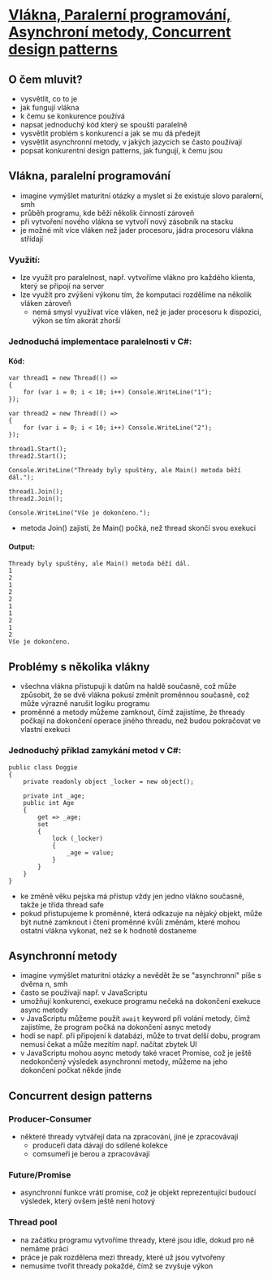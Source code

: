 # [Vlákna, Paralerní programování, Asynchroní metody, Concurrent design patterns](https://youtu.be/25J3XXahF3w?si=vcp1f1FF7fwRsbe_)
## O čem mluvit?
- vysvětlit, co to je
- jak fungují vlákna
- k čemu se konkurence používá
- napsat jednoduchý kód který se spouští paralelně
- vysvětlit problém s konkurencí a jak se mu dá předejít
- vysvětlit asynchronní metody, v jakých jazycích se často používají
- popsat konkurentní design patterns, jak fungují, k čemu jsou
## Vlákna, paralelní programování
- imagine vymýšlet maturitní otázky a myslet si že existuje slovo parale**r**ní, smh
- průběh programu, kde běží několik činností zároveň
- při vytvoření nového vlákna se vytvoří nový zásobník na stacku
- je možné mít více vláken než jader procesoru, jádra procesoru vlákna střídají
### Využití:
- lze využít pro paralelnost, např. vytvoříme vlákno pro každého klienta, který se připojí na server
- lze využít pro zvýšení výkonu tím, že komputaci rozdělíme na několik vláken zároveň
	- nemá smysl využívat více vláken, než je jader procesoru k dispozici, výkon se tím akorát zhorší
### Jednoduchá implementace paralelnosti v C#:
#### Kód:
```
var thread1 = new Thread(() =>
{
	for (var i = 0; i < 10; i++) Console.WriteLine("1");
});

var thread2 = new Thread(() =>
{
	for (var i = 0; i < 10; i++) Console.WriteLine("2");
});

thread1.Start();
thread2.Start();

Console.WriteLine("Thready byly spuštěny, ale Main() metoda běží dál.");

thread1.Join();
thread2.Join();

Console.WriteLine("Vše je dokončeno.");
```
- metoda Join() zajistí, že Main() počká, než thread skončí svou exekuci 
#### Output:
```
Thready byly spuštěny, ale Main() metoda běží dál.
1
2
1
2
2
1
1
2
1
2
Vše je dokončeno.
```
## Problémy s několika vlákny
- všechna vlákna přistupují k datům na haldě současně, což může způsobit, že se dvě vlákna pokusí změnit proměnnou současně, což může výrazně narušit logiku programu
- proměnné a metody můžeme zamknout, čímž zajistíme, že thready počkají na dokončení operace jiného threadu, než budou pokračovat ve vlastní exekuci
### Jednoduchý příklad zamykání metod v C#:
```
public class Doggie
{
    private readonly object _locker = new object();

    private int _age;
    public int Age
    {
        get => _age;
        set
        {
            lock (_locker)
            {
                _age = value;
            } 
        }
    }
}
``` 
- ke změně věku pejska má přístup vždy jen jedno vlákno současně, takže je třída thread safe
- pokud přistupujeme k proměnné, která odkazuje na nějaký objekt, může být nutné zamknout i čtení proměnné kvůli změnám, které mohou ostatní vlákna vykonat, než se k hodnotě dostaneme
## Asynchronní metody
- imagine vymýšlet maturitní otázky a nevědět že se "asynchronní" píše s dvěma n, smh
- často se používají např. v JavaScriptu
- umožňují konkurenci, exekuce programu nečeká na dokončení exekuce async metody
- v JavaScriptu můžeme použít `await` keyword při volání metody, čímž zajistíme, že program počká na dokončení asnyc metody
- hodí se např. při připojení k databázi, může to trvat delší dobu, program nemusí čekat a může mezitím např. načítat zbytek UI
- v JavaScriptu mohou async metody také vracet Promise, což je ještě nedokončený výsledek asynchronní metody, můžeme na jeho dokončení počkat někde jinde
## Concurrent design patterns
### Producer-Consumer
- některé thready vytvářejí data na zpracování, jiné je zpracovávají
    - produceři data dávají do sdílené kolekce
    - comsumeři je berou a zpracovávají
### Future/Promise
- asynchronní funkce vrátí promise, což je objekt reprezentující budoucí výsledek, který ovšem ještě není hotový
### Thread pool
- na začátku programu vytvoříme thready, které jsou idle, dokud pro ně nemáme práci
- práce je pak rozdělena mezi thready, které už jsou vytvořeny
- nemusíme tvořit thready pokaždé, čímž se zvyšuje výkon